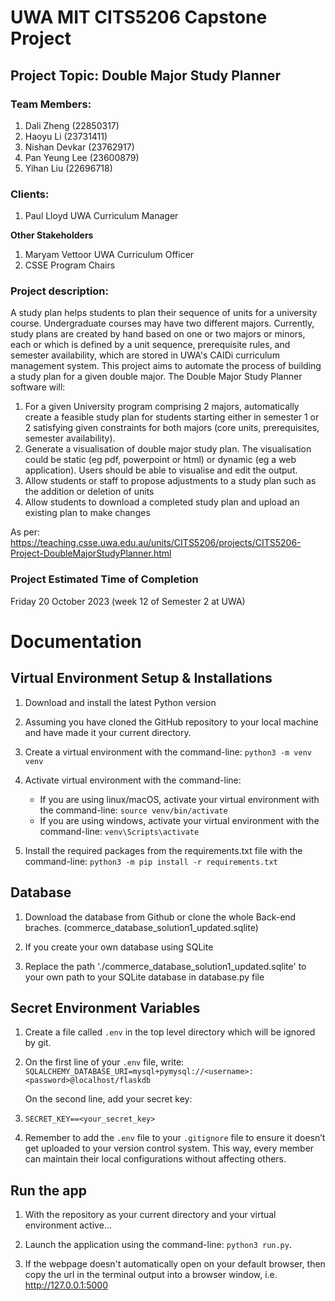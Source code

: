 # UWA MIT CITS5206 Capstone Project
## Project Topic: Double Major Study Planner
### Team Members:
1. Dali Zheng (22850317)
2. Haoyu Li (23731411)
3. Nishan Devkar (23762917)
4. Pan Yeung Lee (23600879)
5. Yihan Liu (22696718)

### Clients:
1. Paul Lloyd UWA Curriculum Manager

**Other Stakeholders**
1. Maryam Vettoor UWA Curriculum Officer
2. CSSE Program Chairs

### Project description:
A study plan helps students to plan their sequence of units for a university course. Undergraduate courses may have two different majors. Currently, study plans are created by hand based on one or two majors or minors, each or which is defined by a unit sequence, prerequisite rules, and semester availability, which are stored in UWA's CAIDi curriculum management system. This project aims to automate the process of building a study plan for a given double major. The Double Major Study Planner software will:
1. For a given University program comprising 2 majors, automatically create a feasible study plan for students starting either in semester 1 or 2 satisfying given constraints for both majors (core units, prerequisites, semester availability).
2. Generate a visualisation of double major study plan. The visualisation could be static (eg pdf, powerpoint or html) or dynamic (eg a web application). Users should be able to visualise and edit the output.
3. Allow students or staff to propose adjustments to a study plan such as the addition or deletion of units
4. Allow students to download a completed study plan and upload an existing plan to make changes

As per: https://teaching.csse.uwa.edu.au/units/CITS5206/projects/CITS5206-Project-DoubleMajorStudyPlanner.html

### Project Estimated Time of Completion
Friday 20 October 2023 (week 12 of Semester 2 at UWA)

# Documentation

## Virtual Environment Setup & Installations

1. Download and install the latest Python version

2. Assuming you have cloned the GitHub repository to your local machine and have made it your current directory.

3. Create a virtual environment with the command-line: `python3 -m venv venv`

4. Activate virtual environment with the command-line:
   - If you are using linux/macOS, activate your virtual environment with the command-line: `source venv/bin/activate`
   - If you are using windows, activate your virtual environment with the command-line: `venv\Scripts\activate`

5. Install the required packages from the requirements.txt file with the command-line: `python3 -m pip install -r requirements.txt`

## Database

1. Download the database from Github or clone the whole Back-end braches. (commerce_database_solution1_updated.sqlite)

2. If you create your own database using SQLite

3. Replace the path './commerce_database_solution1_updated.sqlite' to your own path to your SQLite database in database.py file

## Secret Environment Variables

1. Create a file called `.env` in the top level directory which will be ignored by git.

2. On the first line of your `.env` file, write:
   `SQLALCHEMY_DATABASE_URI=mysql+pymysql://<username>:<password>@localhost/flaskdb`

   On the second line, add your secret key:
3. `SECRET_KEY==<your_secret_key>`

4. Remember to add the `.env` file to your `.gitignore` file to ensure it doesn’t get uploaded to your version control system. This way, every member can maintain their local configurations without affecting others.

## Run the app

1. With the repository as your current directory and your virtual environment active...

2. Launch the application using the command-line: `python3 run.py`.

3. If the webpage doesn't automatically open on your default browser, then copy the url in the terminal output into a browser window, i.e. http://127.0.0.1:5000
